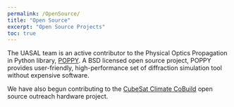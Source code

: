 ```yaml
---
permalink: /OpenSource/
title: "Open Source"
excerpt: "Open Source Projects"
toc: true
---
```


The UASAL team is an active contributor to the Physical Optics Propagation in Python library, [POPPY](https://github.com/spacetelescope/poppy). A BSD licensed open source project, POPPY provides user-friendly, high-performance set of diffraction simulation tool without expensive software.


We have also begun contributing to the [CubeSat Climate CoBuild](https://c3.pubpub.org/) open source outreach hardware project. 
